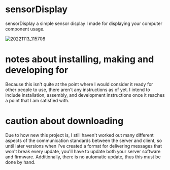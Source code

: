 # sensorDisplay
sensorDisplay a simple sensor display I made for displaying your computer component usage.

![20221113_115708](https://user-images.githubusercontent.com/66819523/201497846-531af2cd-fa1c-4008-9dd5-b9c043296827.jpg)

# notes about installing, making and developing for
Because this isn't quite at the point where I would consider it ready for other people to use, there aren't any instructions as of yet. I intend to include installation, assembly, and development instructions once it reaches a point that I am satisfied with.

# caution about downloading
Due to how new this project is, I still haven't worked out many different aspects of the communication standards between the server and client, so until later versions when I've created a format for delivering messages that won't break every update, you'll have to update both your server software and firmware. Additionally, there is no automatic update, thus this must be done by hand.
